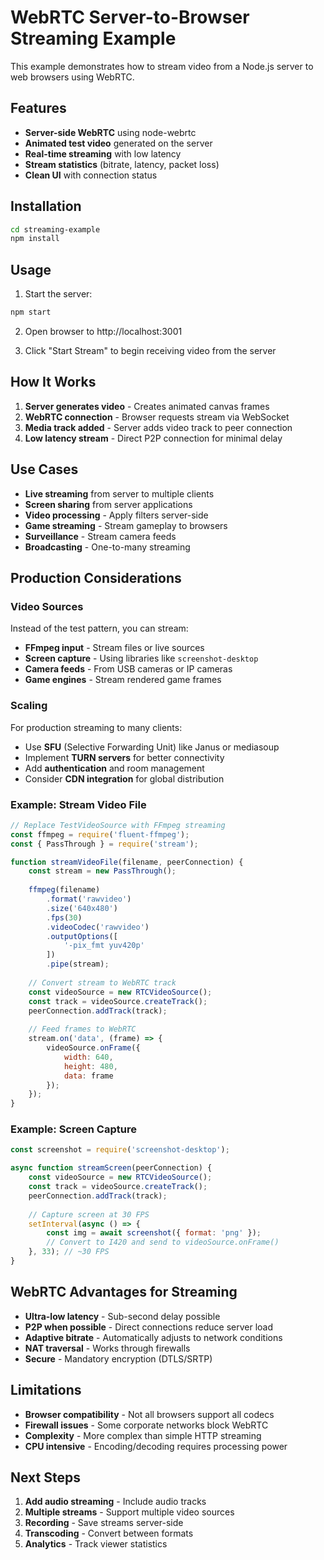 # WebRTC Server-to-Browser Streaming Example

This example demonstrates how to stream video from a Node.js server to web browsers using WebRTC.

## Features

- **Server-side WebRTC** using node-webrtc
- **Animated test video** generated on the server
- **Real-time streaming** with low latency
- **Stream statistics** (bitrate, latency, packet loss)
- **Clean UI** with connection status

## Installation

```bash
cd streaming-example
npm install
```

## Usage

1. Start the server:
```bash
npm start
```

2. Open browser to http://localhost:3001

3. Click "Start Stream" to begin receiving video from the server

## How It Works

1. **Server generates video** - Creates animated canvas frames
2. **WebRTC connection** - Browser requests stream via WebSocket
3. **Media track added** - Server adds video track to peer connection
4. **Low latency stream** - Direct P2P connection for minimal delay

## Use Cases

- **Live streaming** from server to multiple clients
- **Screen sharing** from server applications
- **Video processing** - Apply filters server-side
- **Game streaming** - Stream gameplay to browsers
- **Surveillance** - Stream camera feeds
- **Broadcasting** - One-to-many streaming

## Production Considerations

### Video Sources
Instead of the test pattern, you can stream:
- **FFmpeg input** - Stream files or live sources
- **Screen capture** - Using libraries like `screenshot-desktop`
- **Camera feeds** - From USB cameras or IP cameras
- **Game engines** - Stream rendered game frames

### Scaling
For production streaming to many clients:
- Use **SFU** (Selective Forwarding Unit) like Janus or mediasoup
- Implement **TURN servers** for better connectivity
- Add **authentication** and room management
- Consider **CDN integration** for global distribution

### Example: Stream Video File

```javascript
// Replace TestVideoSource with FFmpeg streaming
const ffmpeg = require('fluent-ffmpeg');
const { PassThrough } = require('stream');

function streamVideoFile(filename, peerConnection) {
    const stream = new PassThrough();
    
    ffmpeg(filename)
        .format('rawvideo')
        .size('640x480')
        .fps(30)
        .videoCodec('rawvideo')
        .outputOptions([
            '-pix_fmt yuv420p'
        ])
        .pipe(stream);
        
    // Convert stream to WebRTC track
    const videoSource = new RTCVideoSource();
    const track = videoSource.createTrack();
    peerConnection.addTrack(track);
    
    // Feed frames to WebRTC
    stream.on('data', (frame) => {
        videoSource.onFrame({
            width: 640,
            height: 480,
            data: frame
        });
    });
}
```

### Example: Screen Capture

```javascript
const screenshot = require('screenshot-desktop');

async function streamScreen(peerConnection) {
    const videoSource = new RTCVideoSource();
    const track = videoSource.createTrack();
    peerConnection.addTrack(track);
    
    // Capture screen at 30 FPS
    setInterval(async () => {
        const img = await screenshot({ format: 'png' });
        // Convert to I420 and send to videoSource.onFrame()
    }, 33); // ~30 FPS
}
```

## WebRTC Advantages for Streaming

- **Ultra-low latency** - Sub-second delay possible
- **P2P when possible** - Direct connections reduce server load
- **Adaptive bitrate** - Automatically adjusts to network conditions
- **NAT traversal** - Works through firewalls
- **Secure** - Mandatory encryption (DTLS/SRTP)

## Limitations

- **Browser compatibility** - Not all browsers support all codecs
- **Firewall issues** - Some corporate networks block WebRTC
- **Complexity** - More complex than simple HTTP streaming
- **CPU intensive** - Encoding/decoding requires processing power

## Next Steps

1. **Add audio streaming** - Include audio tracks
2. **Multiple streams** - Support multiple video sources
3. **Recording** - Save streams server-side
4. **Transcoding** - Convert between formats
5. **Analytics** - Track viewer statistics
